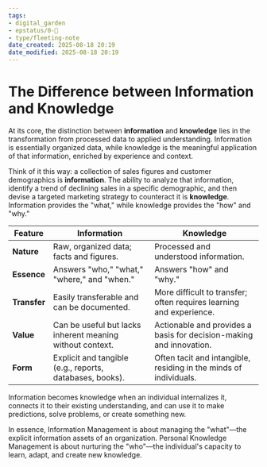 ```yaml
---
tags: 
- digital_garden
- epstatus/0-🌰
- type/fleeting-note
date_created: 2025-08-18 20:19
date_modified: 2025-08-18 20:19
---
```

# The Difference between Information and Knowledge

At its core, the distinction between **information** and **knowledge** lies in the transformation from processed data to applied understanding. Information is essentially organized data, while knowledge is the meaningful application of that information, enriched by experience and context.


Think of it this way: a collection of sales figures and customer demographics is **information**. The ability to analyze that information, identify a trend of declining sales in a specific demographic, and then devise a targeted marketing strategy to counteract it is **knowledge**. Information provides the "what," while knowledge provides the "how" and "why."

| Feature      | Information                                               | Knowledge                                                           |
| ------------ | --------------------------------------------------------- | ------------------------------------------------------------------- |
| **Nature**   | Raw, organized data; facts and figures.                   | Processed and understood information.                               |
| **Essence**  | Answers "who," "what," "where," and "when."               | Answers "how" and "why."                                            |
| **Transfer** | Easily transferable and can be documented.                | More difficult to transfer; often requires learning and experience. |
| **Value**    | Can be useful but lacks inherent meaning without context. | Actionable and provides a basis for decision-making and innovation. |
| **Form**     | Explicit and tangible (e.g., reports, databases, books).  | Often tacit and intangible, residing in the minds of individuals.   |

Information becomes knowledge when an individual internalizes it, connects it to their existing understanding, and can use it to make predictions, solve problems, or create something new.


In essence, Information Management is about managing the "what"—the explicit information assets of an organization. Personal Knowledge Management is about nurturing the "who"—the individual's capacity to learn, adapt, and create new knowledge.